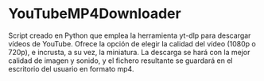 # YouTubeMP4Downloader
Script creado en Python que emplea la herramienta yt-dlp para descargar vídeos de YouTube. Ofrece la opción de elegir la calidad del vídeo (1080p o 720p), e incrusta, a su vez, la miniatura.
La descarga se hará con la mejor calidad de imagen y sonido, y el fichero resultante se guardará en el escritorio del usuario en formato mp4.
